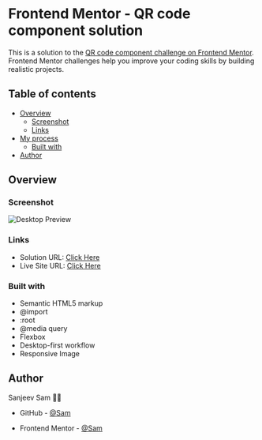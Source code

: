 # Frontend Mentor - QR code component solution

This is a solution to the [QR code component challenge on Frontend Mentor](https://www.frontendmentor.io/challenges/qr-code-component-iux_sIO_H). Frontend Mentor challenges help you improve your coding skills by building realistic projects.

## Table of contents

- [Overview](#overview)
  - [Screenshot](#screenshot)
  - [Links](#links)
- [My process](#my-process)
  - [Built with](#built-with)
- [Author](#author)

## Overview

### Screenshot

![Desktop Preview](https://sam-xv.github.io/Frontend-Mentor-Projects/qr-code-component/preview.jpg)

### Links

- Solution URL: [Click Here](https://github.com/sam-xv/Frontend-Mentor-Projects/tree/main/qr-code-component)
- Live Site URL: [Click Here](https://sam-xv.github.io/Frontend-Mentor-Projects/qr-code-component/index.html)

### Built with

- Semantic HTML5 markup
- @import
- :root
- @media query
- Flexbox
- Desktop-first workflow
- Responsive Image


## Author

Sanjeev Sam 👨‍💻

- GitHub - [@Sam](https://github.com/sam-xv)

- Frontend Mentor - [@Sam](https://www.frontendmentor.io/profile/sam-xv)
